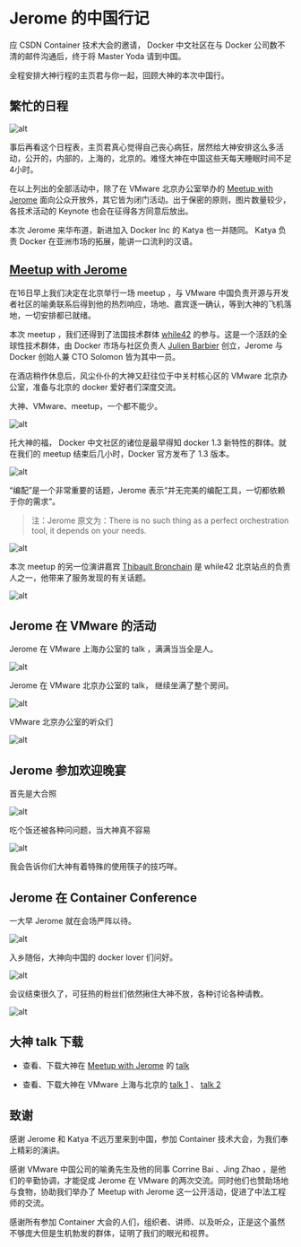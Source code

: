 # Jerome 的中国行记

应 CSDN Container 技术大会的邀请， Docker 中文社区在与 Docker 公司数不清的邮件沟通后，终于将 Master Yoda 请到中国。

全程安排大神行程的主页君与你一起，回顾大神的本次中国行。

## 繁忙的日程

![alt](http://resource.docker.cn/jerome-schedule.png)	

事后再看这个日程表，主页君真心觉得自己丧心病狂，居然给大神安排这么多活动，公开的，内部的，上海的，北京的。难怪大神在中国这些天每天睡眠时间不足4小时。

在以上列出的全部活动中，除了在 VMware 北京办公室举办的 [Meetup with Jerome](http://www.meetup.com/Docker-Beijing/events/213278972/) 面向公众开放外，其它皆为闭门活动。出于保密的原则，图片数量较少，各技术活动的 Keynote 也会在征得各方同意后放出。

本次 Jerome 来华布道，新进加入 Docker Inc 的 Katya 也一并随同。 Katya 负责 Docker 在亚洲市场的拓展，能讲一口流利的汉语。

## [Meetup with Jerome](http://www.meetup.com/Docker-Beijing/events/213278972/) 

在16日早上我们决定在北京举行一场 meetup ，与 VMware 中国负责开源与开发者社区的喻勇联系后得到他的热烈响应，场地、嘉宾逐一确认，等到大神的飞机落地，一切安排都已就绪。

本次 meetup ，我们还得到了法国技术群体 [while42](http://while42.org/) 的参与。这是一个活跃的全球性技术群体，由 Docker 市场与社区负责人 [Julien Barbier](http://twitter.com/julienbarbier42) 创立，Jerome 与 Docker 创始人兼 CTO Solomon 皆为其中一员。

在酒店稍作休息后，风尘仆仆的大神又赶往位于中关村核心区的 VMware 北京办公室，准备与北京的  docker 爱好者们深度交流。

大神、VMware、meetup，一个都不能少。

![alt](http://resource.docker.cn/beijing-meetup-vmware-jerome-with-poster.jpg)

托大神的福， Docker 中文社区的诸位是最早得知 docker 1.3 新特性的群体。就在我们的 meetup 结束后几小时，Docker 官方发布了 1.3 版本。

![alt](http://resource.docker.cn/docker-beijing-meetup-jerome-docker-1-3.jpg)

“编配”是一个非常重要的话题，Jerome 表示“并无完美的编配工具，一切都依赖于你的需求”。

> 注：Jerome 原文为：There is no such thing as a perfect orchestration tool, it depends on your needs. 

![alt](http://resource.docker.cn/beijing-meetup-vmware-jerome-orchestration.jpg)

本次 meetup 的另一位演讲嘉宾 [Thibault Bronchain](https://twitter.com/tbronchain) 是 while42 北京站点的负责人之一，他带来了服务发现的有关话题。

![alt](http://resource.docker.cn/beijing-meetup-vmware-thibault-bronchain.jpg)

## Jerome 在 VMware 的活动


Jerome 在 VMware 上海办公室的 talk ，满满当当全是人。

![alt](http://resource.docker.cn/jerome-shanghai-vmware.jpg)

Jerome 在 VMware 北京办公室的 talk， 继续坐满了整个房间。

![alt](http://resource.docker.cn/jerome-beijing-vmware-talk.jpg)

VMware 北京办公室的听众们

![alt](http://resource.docker.cn/jerome-beijing-vmware-day-2.jpg)

## Jerome 参加欢迎晚宴

首先是大合照

![alt](http://resource.docker.cn/img-2567.jpg)

吃个饭还被各种问问题，当大神真不容易

![alt](http://resource.docker.cnimg-2543.jpg)

我会告诉你们大神有着特殊的使用筷子的技巧咩。


## Jerome 在 Container Conference

一大早 Jerome 就在会场严阵以待。


![alt](http://resource.docker.cn/jerome-container-conference.jpg)

入乡随俗，大神向中国的 docker lover 们问好。

![alt](http://resource.docker.cn/container-conference-jerome-hello-in-chinese.jpg)

会议结束很久了，可狂热的粉丝们依然揪住大神不放，各种讨论各种请教。

![alt](http://resource.docker.cn/container-conference-jerome-fans.jpg)

## 大神 talk 下载


- 查看、下载大神在 [Meetup with Jerome](http://www.meetup.com/Docker-Beijing/events/213278972/) 的 [talk](http://resource.docker.cn/docker-beijing-meetup-jerome-tips-and-tricks.pdf) 

- 查看、下载大神在 VMware 上海与北京的 [talk 1](http://resource.docker.cn/2014-10-14-shanghai-1.pdf) 、 [talk 2](http://resource.docker.cn/2014-10-14-shanghai-2.pdf)


## 致谢

感谢 Jerome 和 Katya 不远万里来到中国，参加 Container 技术大会，为我们奉上精彩的演讲。

感谢 VMware 中国公司的喻勇先生及他的同事 Corrine Bai 、Jing Zhao ，是他们的辛勤协调，才能促成 Jerome 在 VMware 的两次交流。同时他们也赞助场地与食物，协助我们举办了 Meetup with Jerome 这一公开活动，促进了中法工程师的交流。

感谢所有参加 Container 大会的人们，组织者、讲师、以及听众，正是这个虽然不够庞大但是生机勃发的群体，证明了我们的眼光和视界。


